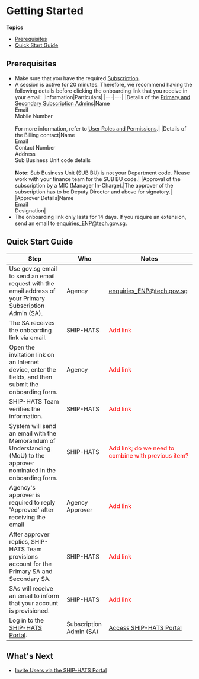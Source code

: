 # Getting Started

**Topics**
- [Prerequisites](#prerequisites)
- [Quick Start Guide](#quick-start-guide)

## Prerequisites

- Make sure that you have the required [Subscription](subscription).   <!--Visit [Subscription info](https://www.developer.tech.gov.sg/singapore-government-tech-stack/toolchain/subscription) and [Subscription FAQ](https://docs.developer.tech.gov.sg/docs/ship-hats-documentation/#/subscription) for information on subscription tiers. --> 
- A session is active for 20 minutes. Therefore, we recommend having the following details before clicking the onboarding link that you receive in your email: 
    |Information|Particulars|
    |---|---|
    |Details of the [Primary and Secondary Subscription Admins](https://docs.developer.tech.gov.sg/docs/ship-hats-documentation/#/user-roles-permissions?id=sa-permissions)|Name<br>Email<br>Mobile Number<br><br>For more information, refer to [User Roles and Permissions](user-roles-permissions).| 
    |Details of the Billing contact|Name<br>Email<br>Contact Number<br>Address<br> Sub Business Unit code details<br><br>**Note:** Sub Business Unit (SUB BU) is not your Department code. Please work with your finance team for the SUB BU code.|
    |Approval of the subscription by a MIC (Manager In-Charge).|The approver of the subscription has to be Deputy Director and above for signatory.|
    |Approver Details|Name<br>Email<br>Designation| 
- The onboarding link only lasts for 14 days. If you require an extension, send an email to [enquiries_ENP@tech.gov.sg](mailto:enquiries_ENP@tech.gov.sg).

## Quick Start Guide 

|Step|Who|Notes|
|---|---|---|
|Use gov.sg email to send an email request with the email address of your Primary Subscription Admin (SA).|Agency|[enquiries_ENP@tech.gov.sg](mailto:enquiries_ENP@tech.gov.sg)|
|The SA receives the onboarding link via email.|SHIP-HATS|<span style="color:red">Add link</span>|
|Open the invitation link on an Internet device, enter the fields, and then submit the onboarding form.|Agency|<span style="color:red">Add link</span>|
|SHIP-HATS Team verifies the information.|SHIP-HATS|<span style="color:red">Add link</span>|
|System will send an email with the Memorandum of Understanding (MoU) to the approver nominated in the onboarding form.|SHIP-HATS |<span style="color:red">Add link; do we need to combine with previous item?</span>|
|Agency's approver is required to reply 'Approved’ after receiving the email|Agency Approver|<span style="color:red">Add link</span>|
|After approver replies, SHIP-HATS Team provisions account for the Primary SA and Secondary SA.|SHIP-HATS |<span style="color:red">Add link</span>|
|SAs will receive an email to inform that your account is provisioned.|SHIP-HATS |<span style="color:red">Add link</span>|
|Log in to the [SHIP-HATS Portal](http://ship.gov.sg).| Subscription Admin (SA)|[Access SHIP-HATS Portal](https://docs.developer.tech.gov.sg/docs/ship-hats-portal-guide/#/access-ship-hats-portal)|

## What's Next

- [Invite Users via the SHIP-HATS Portal](https://docs.developer.tech.gov.sg/docs/ship-hats-portal-guide/#/manage-users?id=invite-users) 

<!--

1. Use gov.sg email to send a request to [enquiries_ENP@tech.gov.sg](mailto:enquiries_ENP@tech.gov.sg) with the email address of your Primary Subscription Admin (SA).  
1. The SA receives the onboarding link via email.
1. Open the invitation link on an Internet device, enter the fields, and then submit the onboarding form. 
1. SHIP-HATS Team verifies the information. 
1. System will send an email with the Memorandum of Understanding (MoU) to the approver nominated in the onboarding form. 
1. Agency's approver is required to reply 'Approved’ after receiving the email. 
1. After approver replies, SHIP-HATS Team provisions the Primary SA and Secondary SA's account. 
1. SAs will receive an email to inform that your account is provisioned. 
1. SAs log into [SHIP-HATS Portal](http://ship.gov.sg) after their accounts have been provisioned and send the [invitation link](https://docs.developer.tech.gov.sg/docs/ship-hats-documentation/#/manage-users?id=invite-users) to their users for them to self-create accounts and approve the user accounts.
-->